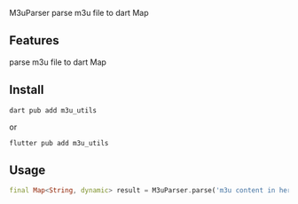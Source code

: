M3uParser parse m3u file to dart Map

## Features
parse m3u file to dart Map

## Install

```shell
dart pub add m3u_utils
```
or
```shell
flutter pub add m3u_utils
```

## Usage

```dart
final Map<String, dynamic> result = M3uParser.parse('m3u content in here')
```
